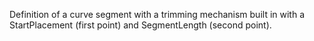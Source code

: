 Definition of a curve segment with a trimming mechanism built in with a StartPlacement (first point) and SegmentLength (second point).
